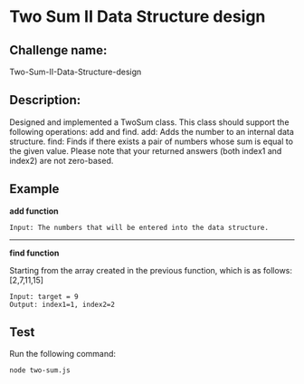 # Two Sum II Data Structure design

## Challenge name: 

Two-Sum-II-Data-Structure-design

## Description: 

Designed and implemented a TwoSum class. This class should support the following operations: add and find. add: Adds the number to an internal data structure. find: Finds if there exists a pair of numbers whose sum is equal to the given value. Please note that your returned answers (both index1 and index2) are not zero-based. 

## Example

**add function**

```
Input: The numbers that will be entered into the data structure.
```

---

**find function**
    
Starting from the array created in the previous function, which is as follows: [2,7,11,15]
```
Input: target = 9
Output: index1=1, index2=2
```

## Test

Run the following command:
```
node two-sum.js
```
